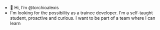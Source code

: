 - 👋 Hi, I’m @torchioalexis
- I'm looking for the possibility as a trainee developer. I'm a self-taught student, proactive and curious. I want to be part of a team where I can learn

<!---
torchioalexis/torchioalexis is a ✨ special ✨ repository because its `README.md` (this file) appears on your GitHub profile.
You can click the Preview link to take a look at your changes.
--->

